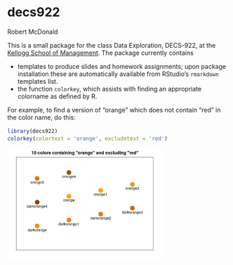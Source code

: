 decs922
================
Robert McDonald

This is a small package for the class Data Exploration, DECS-922, at the
[Kellogg School of Management](https://www.kellogg.northwestern.edu/).
The package currently contains

-   templates to produce slides and homework assignments; upon package
    installation these are automatically available from RStudio’s
    `rmarkdown` templates list.
-   the function `colorkey`, which assists with finding an appropriate
    colorname as defined by R.

For example, to find a version of “orange” which does not contain “red”
in the color name, do this:

``` r
library(decs922)
colorkey(colortext = 'orange', excludetext = 'red')
```

<img src="README_files/figure-gfm/unnamed-chunk-1-1.png" width="70%" />
